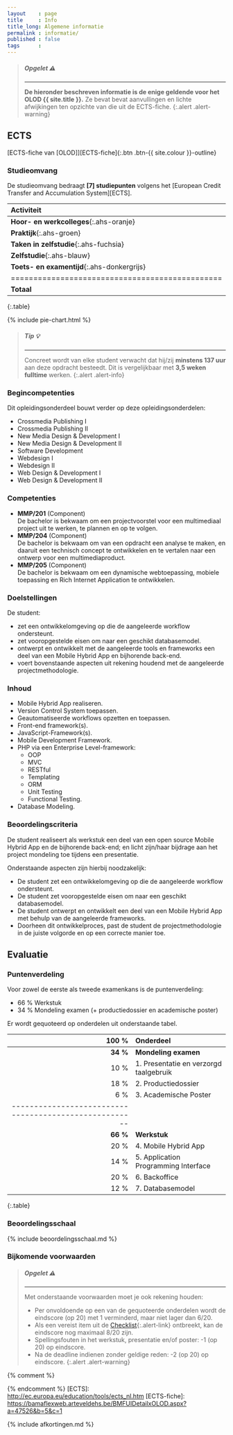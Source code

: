 ```yaml
---
layout    : page
title     : Info
title_long: Algemene informatie
permalink : informatie/
published : false
tags      :
---
```


> ##### **Opgelet** :warning:
> ---
> **De hieronder beschreven informatie is de enige geldende voor het OLOD {{ site.title }}.**
> Ze bevat bevat aanvullingen en lichte afwijkingen ten opzichte van die uit de ECTS-fiche.
{:.alert .alert-warning}

ECTS
----

[ECTS-fiche van [OLOD]][ECTS-fiche]{:.btn .btn-{{ site.colour }}-outline}

### Studieomvang

De studieomvang bedraagt **[7] studiepunten** volgens het [European Credit Transfer and Accumulation System][ECTS].

|   Activiteit                                  |   Uur                      |
|:----------------------------------------------|---------------------------:|
|   **Hoor- en werkcolleges**{:.ahs-oranje}     |  **36**{:.ahs-oranje}      |
|   **Praktijk**{:.ahs-groen}                   |  **36**{:.ahs-groen}       |
|   **Taken in zelfstudie**{:.ahs-fuchsia}      |  **80**{:.ahs-fuchsia}     |
|   **Zelfstudie**{:.ahs-blauw}                 |  **21**{:.ahs-blauw}       |
|   **Toets- en examentijd**{:.ahs-donkergrijs} |   **2**{:.ahs-donkergrijs} |
|===============================================|============================|
| **Totaal**                                    | **175**                    |
{:.table}

{% include pie-chart.html %}

> ##### **Tip** :bulb:
> ---
> Concreet wordt van elke student verwacht dat hij/zij **minstens 137 uur** aan deze opdracht besteedt.
> Dit is vergelijkbaar met **3,5 weken fulltime** werken.
{:.alert .alert-info}

### Begincompetenties

Dit opleidingsonderdeel bouwt verder op deze opleidingsonderdelen:

 - Crossmedia Publishing I
 - Crossmedia Publishing II
 - New Media Design & Development I
 - New Media Design & Development II
 - Software Development
 - Webdesign I
 - Webdesign II
 - Web Design & Development I
 - Web Design & Development II

### Competenties

 - **MMP/201** (Component)  
   De bachelor is bekwaam om een projectvoorstel voor een multimediaal project uit te werken, te plannen en op te volgen.
 - **MMP/204** (Component)  
   De bachelor is bekwaam om van een opdracht een analyse te maken, en daaruit een technisch concept te ontwikkelen en te vertalen naar een ontwerp voor een multimediaproduct.
 - **MMP/205** (Component)  
   De bachelor is bekwaam om een dynamische webtoepassing, mobiele toepassing en Rich Internet Application te ontwikkelen.

### Doelstellingen

De student:

 - zet een ontwikkelomgeving op die de aangeleerde workflow ondersteunt. 
 - zet vooropgestelde eisen om naar een geschikt databasemodel. 
 - ontwerpt en ontwikkelt met de aangeleerde tools en frameworks een deel van een Mobile Hybrid App en bijhorende back-end. 
 - voert bovenstaande aspecten uit rekening houdend met de aangeleerde projectmethodologie.

### Inhoud

 - Mobile Hybrid App realiseren.
 - Version Control System toepassen.
 - Geautomatiseerde workflows opzetten en toepassen.
 - Front-end framework(s).
 - JavaScript-Framework(s).
 - Mobile Development Framework.
 - PHP via een Enterprise Level-framework:
   - OOP
   - MVC
   - RESTful
   - Templating
   - ORM 
   - Unit Testing
   - Functional Testing.
 - Database Modeling.

### Beoordelingscriteria

De student realiseert als werkstuk een deel van een open source Mobile Hybrid App en de bijhorende back-end; en licht zijn/haar bijdrage aan het project mondeling toe tijdens een presentatie.

Onderstaande aspecten zijn hierbij noodzakelijk:

 - De student zet een ontwikkelomgeving op die de aangeleerde workflow ondersteunt. 
 - De student zet vooropgestelde eisen om naar een geschikt databasemodel.
 - De student ontwerpt en ontwikkelt een deel van een Mobile Hybrid App met behulp van de aangeleerde frameworks. 
 - Doorheen dit ontwikkelproces, past de student de projectmethodologie in de juiste volgorde en op een correcte manier toe. 

Evaluatie
---------

### Puntenverdeling

Voor zowel de eerste als tweede examenkans is de puntenverdeling:

 - 66 % Werkstuk 
 - 34 % Mondeling examen (+ productiedossier en academische poster)

Er wordt gequoteerd op onderdelen uit onderstaande tabel.

|  100 %    | Onderdeel                                |
|----------:|:-----------------------------------------|
| **34 %**  | **Mondeling examen**                     |
|   10 %    |   1. Presentatie en verzorgd taalgebruik |
|   18 %    |   2. Productiedossier                    |
|    6 %    |   3. Academische Poster                  |
|------------------------------------------------------|
| **66 %**  | **Werkstuk**                             |
|   20 %    |   4. Mobile Hybrid App                   |
|   14 %    |   5. Application Programming Interface   |
|   20 %    |   6. Backoffice                          |
|   12 %    |   7. Databasemodel                       |
{:.table}

### Beoordelingsschaal

{% include beoordelingsschaal.md %}

### Bijkomende voorwaarden

> ##### **Opgelet** :warning:
> ---
> Met onderstaande voorwaarden moet je ook rekening houden:
>
> - Per onvoldoende op een van de gequoteerde onderdelen wordt de eindscore (op 20) met 1 verminderd, maar niet lager dan 6/20.
> - Als een vereist item uit de [Checklist](/opdracht/checklist/){:.alert-link} ontbreekt, kan de eindscore nog maximaal 8/20 zijn.
> - Spellingsfouten in het werkstuk, presentatie en/of poster: -1 (op 20) op eindscore.
> - Na de deadline indienen zonder geldige reden: -2 (op 20) op eindscore.
{:.alert .alert-warning}


{% comment %}
<!-- ⚓ Hyperlinks -->
{% endcomment %}
[ECTS]:                     http://ec.europa.eu/education/tools/ects_nl.htm
[ECTS-fiche]:               https://bamaflexweb.arteveldehs.be/BMFUIDetailxOLOD.aspx?a=47526&b=5&c=1

{% include afkortingen.md %}